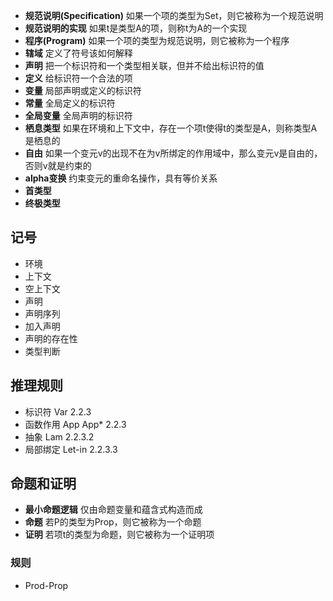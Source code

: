 - **规范说明(Specification)** 如果一个项的类型为Set，则它被称为一个规范说明
- **规范说明的实现** 如果t是类型A的项，则称t为A的一个实现
- **程序(Program)** 如果一个项的类型为规范说明，则它被称为一个程序
- **辖域** 定义了符号该如何解释
- **声明** 把一个标识符和一个类型相关联，但并不给出标识符的值
- **定义** 给标识符一个合法的项
- **变量** 局部声明或定义的标识符
- **常量** 全局定义的标识符
- **全局变量** 全局声明的标识符
- **栖息类型** 如果在环境和上下文中，存在一个项t使得t的类型是A，则称类型A是栖息的
- **自由** 如果一个变元v的出现不在为v所绑定的作用域中，那么变元v是自由的，否则v就是约束的
- **alpha变换** 约束变元的重命名操作，具有等价关系
- **首类型** 
- **终极类型**

## 记号
- 环境
- 上下文
- 空上下文
- 声明
- 声明序列
- 加入声明
- 声明的存在性
- 类型判断

## 推理规则
- 标识符 Var 2.2.3
- 函数作用 App App* 2.2.3
- 抽象 Lam 2.2.3.2
- 局部绑定 Let-in 2.2.3.3

## 命题和证明
- **最小命题逻辑** 仅由命题变量和蕴含式构造而成
- **命题** 若P的类型为Prop，则它被称为一个命题
- **证明** 若项t的类型为命题，则它被称为一个证明项

### 规则
- Prod-Prop
